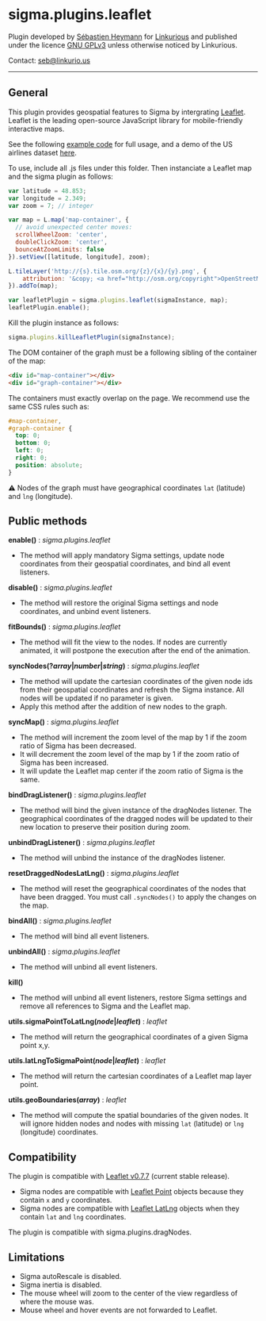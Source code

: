 sigma.plugins.leaflet
==================

Plugin developed by [Sébastien Heymann](https://github.com/sheymann) for [Linkurious](https://github.com/Linkurious) and published under the licence [GNU GPLv3](LICENSE) unless otherwise noticed by Linkurious.

Contact: seb@linkurio.us

---
## General
This plugin provides geospatial features to Sigma by intergrating [Leaflet](http://leafletjs.com/). Leaflet is the leading open-source JavaScript library for mobile-friendly interactive maps.

See the following [example code](../../examples/plugin-leaflet.html) for full usage, and a demo of the US airlines dataset [here](../../examples/plugin-leaflet-airlines.html).

To use, include all .js files under this folder. Then instanciate a Leaflet map and the sigma plugin as follows:

```js
var latitude = 48.853;
var longitude = 2.349;
var zoom = 7; // integer

var map = L.map('map-container', {
  // avoid unexpected center moves:
  scrollWheelZoom: 'center',
  doubleClickZoom: 'center',
  bounceAtZoomLimits: false
}).setView([latitude, longitude], zoom);

L.tileLayer('http://{s}.tile.osm.org/{z}/{x}/{y}.png', {
    attribution: '&copy; <a href="http://osm.org/copyright">OpenStreetMap</a> contributors'
}).addTo(map);

var leafletPlugin = sigma.plugins.leaflet(sigmaInstance, map);
leafletPlugin.enable();
```

Kill the plugin instance as follows:

````javascript
sigma.plugins.killLeafletPlugin(sigmaInstance);
````

The DOM container of the graph must be a following sibling of the container of the map:

```html
<div id="map-container"></div>
<div id="graph-container"></div>
```

The containers must exactly overlap on the page. We recommend use the same CSS rules such as:

```css
#map-container,
#graph-container {
  top: 0;
  bottom: 0;
  left: 0;
  right: 0;
  position: absolute;
}
```

:warning: Nodes of the graph must have geographical coordinates `lat` (latitude) and `lng` (longitude).

## Public methods

**enable()** : *sigma.plugins.leaflet*
 * The method will apply mandatory Sigma settings, update node coordinates from their geospatial coordinates, and bind all event listeners.

**disable()** : *sigma.plugins.leaflet*
 * The method will restore the original Sigma settings and node coordinates, and unbind event listeners.

**fitBounds()** : *sigma.plugins.leaflet*
 * The method will fit the view to the nodes. If nodes are currently animated, it will postpone the execution after the end of the animation.

**syncNodes(?*array*|*number*|*string*)** : *sigma.plugins.leaflet*
 * The method will update the cartesian coordinates of the given node ids from their geospatial coordinates and refresh the Sigma instance. All nodes will be updated if no parameter is given.
 * Apply this method after the addition of new nodes to the graph.

**syncMap()** : *sigma.plugins.leaflet*
 * The method will increment the zoom level of the map by 1 if the zoom ratio of Sigma has been decreased.
 * It will decrement the zoom level of the map by 1 if the zoom ratio of Sigma has been increased.
 * It will update the Leaflet map center if the zoom ratio of Sigma is the same.

**bindDragListener()** : *sigma.plugins.leaflet*
 * The method will bind the given instance of the dragNodes listener. The geographical coordinates of the dragged nodes will be updated to their new location to preserve their position during zoom.

**unbindDragListener()** : *sigma.plugins.leaflet*
 * The method will unbind the instance of the dragNodes listener.

**resetDraggedNodesLatLng()** : *sigma.plugins.leaflet*
 * The method will reset the geographical coordinates of the nodes that have been dragged. You must call `.syncNodes()` to apply the changes on the map.

**bindAll()** : *sigma.plugins.leaflet*
 * The method will bind all event listeners.

**unbindAll()** : *sigma.plugins.leaflet*
 * The method will unbind all event listeners.

**kill()**
 * The method will unbind all event listeners, restore Sigma settings and remove all references to Sigma and the Leaflet map.

**utils.sigmaPointToLatLng(*node*|*leaflet<Point>*)** : *leaflet<LatLng>*
 * The method will return the geographical coordinates of a given Sigma point x,y.

**utils.latLngToSigmaPoint(*node*|*leaflet<LatLng>*)** : *leaflet<LatLng>*
 * The method will return the cartesian coordinates of a Leaflet map layer point.

**utils.geoBoundaries(*array*)** : *leaflet<LatLngBounds>*
 * The method will compute the spatial boundaries of the given nodes. It will ignore hidden nodes and nodes with missing `lat` (latitude) or `lng` (longitude) coordinates.


## Compatibility

The plugin is compatible with [Leaflet v0.7.7](https://github.com/Leaflet/Leaflet/releases/tag/v0.7.7) (current stable release).

* Sigma nodes are compatible with [Leaflet Point](http://leafletjs.com/reference.html#point) objects because they contain `x` and `y` coordinates.
* Sigma nodes are compatible with [Leaflet LatLng](http://leafletjs.com/reference.html#latlng) objects when they contain `lat` and `lng` coordinates.

The plugin is compatible with sigma.plugins.dragNodes.

## Limitations

- Sigma autoRescale is disabled.
- Sigma inertia is disabled.
- The mouse wheel will zoom to the center of the view regardless of where the mouse was.
- Mouse wheel and hover events are not forwarded to Leaflet.
